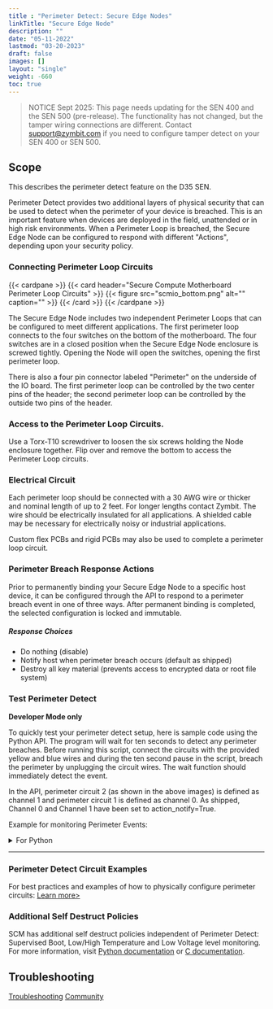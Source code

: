 ```yaml
---
title : "Perimeter Detect: Secure Edge Nodes"
linkTitle: "Secure Edge Node"
description: ""
date: "05-11-2022"
lastmod: "03-20-2023"
draft: false
images: []
layout: "single"
weight: -660
toc: true
---
```


> NOTICE Sept 2025: This page needs updating for the SEN 400 and the SEN 500 (pre-release). The functionality has not changed, but the tamper wiring connections are different. Contact support@zymbit.com if you need to configure tamper detect on your SEN 400 or SEN 500.

## Scope

This describes the perimeter detect feature on the D35 SEN.

Perimeter Detect provides two additional layers of physical security that can be used to detect when the perimeter of your device is breached. This is an important feature when devices are deployed in the field, unattended or in high risk environments. When a Perimeter Loop is breached, the Secure Edge Node can be configured to respond with different "Actions", depending upon your security policy.

### Connecting Perimeter Loop Circuits

{{< cardpane >}}
{{< card header="Secure Compute Motherboard Perimeter Loop Circuits" >}}
{{< figure
    src="scmio_bottom.png"
    alt=""
    caption=""
    >}}
{{< /card >}}
{{< /cardpane >}}

The Secure Edge Node includes two independent Perimeter Loops that can be configured to meet different applications. The first perimeter loop connects to the four switches on the bottom of the motherboard. The four switches are in a closed position when the Secure Edge Node enclosure is screwed tightly. Opening the Node will open the switches, opening the first perimeter loop.

There is also a four pin connector labeled "Perimeter" on the underside of the IO board. The first perimeter loop can be controlled by the two center pins of the header; the second perimeter loop can be controlled by the outside two pins of the header.

### Access to the Perimeter Loop Circuits.

Use a Torx-T10 screwdriver to loosen the six screws holding the Node enclosure together. Flip over and remove the bottom to access the Perimeter Loop circuits.

### Electrical Circuit

Each perimeter loop should be connected with a 30 AWG wire or thicker and nominal length of up to 2 feet. For longer lengths contact Zymbit. The wire should be electrically insulated for all applications. A shielded cable may be necessary for electrically noisy or industrial applications.

Custom flex PCBs and rigid PCBs may also be used to complete a perimeter loop circuit.

### Perimeter Breach Response Actions

Prior to permanently binding your Secure Edge Node to a specific host device, it can be configured through the API to respond to a perimeter breach event in one of three ways. After permanent binding is completed, the selected configuration is locked and immutable.

##### Response Choices

-  Do nothing (disable)
-  Notify host when perimeter breach occurs (default as shipped)
-  Destroy all key material (prevents access to encrypted data or root file system)

### Test Perimeter Detect
**Developer Mode only**

To quickly test your perimeter detect setup, here is sample code using the Python API. The program will wait for ten seconds to detect any perimeter breaches. Before running this script, connect the circuits with the provided yellow and blue wires and during the ten second pause in the script, breach the perimeter by unplugging the circuit wires. The wait function should immediately detect the event.

In the API, perimeter circuit 2 (as shown in the above images) is defined as channel 1 and perimeter circuit 1 is defined as channel 0. As shipped, Channel 0 and Channel 1 have been set to action_notify=True.

Example for monitoring Perimeter Events:
<details>

<summary>For Python</summary>

```python
#!/usr/bin/python3

import zymkey
from datetime import datetime
import time

# Get any existing events, including while powered down with battery in place
print("Checking for existing events.")
plst = zymkey.client.get_perimeter_detect_info()
print("Perimeter 1 Timestamp: " + str(datetime.fromtimestamp(plst[0])) + "  [" + str(plst[0]) + "]")
print("Perimeter 2 Timestamp: " + str(datetime.fromtimestamp(plst[1])) + "  [" + str(plst[1]) + "]")

# Clear the events
print("Clearing perimeter detect info...")
zymkey.client.clear_perimeter_detect_info()
time.sleep(2)

# Loop waiting for events while up and running
#while True:
while input('Enter or (q)uit: ') != 'q':
    try:
        print("Waiting 10 secs for an event")
        zymkey.client.wait_for_perimeter_event(timeout_ms=10000)
        plst = zymkey.client.get_perimeter_detect_info()
        print("Perimeter event detected!")
        print("Perimeter 1 Timestamp: " + str(datetime.fromtimestamp(plst[0])) + "  [" + str(plst[0]) + "]")
        print("Perimeter 2 Timestamp: " + str(datetime.fromtimestamp(plst[1])) + "  [" + str(plst[1]) + "]")
        print("Clearing perimeter detect info...")
        zymkey.client.clear_perimeter_detect_info()
        time.sleep(2)
    except zymkey.exceptions.ZymkeyTimeoutError:
        print("No perimeter event detected. (Timed out)")

```
</details>

----------

### Perimeter Detect Circuit Examples

For best practices and examples of how to physically configure perimeter circuits:
[Learn more>](../examples)

### Additional Self Destruct Policies

SCM has additional self destruct policies independent of Perimeter Detect: Supervised Boot, Low/High Temperature and Low Voltage level monitoring. For more information, visit [Python documentation](https://docs.zymbit.com/api/python_api/#setbatteryvoltageaction-45bcda8a) or [C documentation](https://docs.zymbit.com/api/c_api/#int--zkSetBatteryVoltageAction-f90f5fd1).

## Troubleshooting
[Troubleshooting](../../../troubleshooting/)
[Community](https://community.zymbit.com/)
